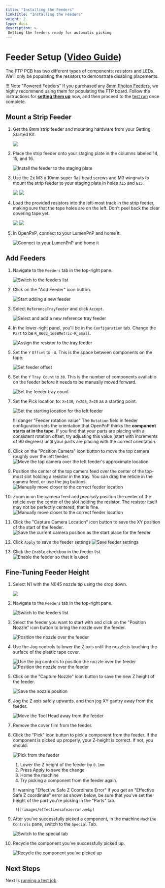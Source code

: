 ```yaml
---
title: "Installing the Feeders"
linkTitle: "Installing the Feeders"
weight: 2
type: docs
description: >
 Getting the feeders ready for automatic picking
---
```

# Feeder Setup ([Video Guide](https://youtu.be/W0kdrxkkXUw?si=4_92zIogzx7Cs2Lq&t=512))

The FTP PCB has two different types of components: resistors and LEDs. We'll only be populating the resistors to demonstrate disabling placements.

!!! Note "Powered Feeders"
    If you purchased any [8mm Photon Feeders](https://opulo.io/products/8mm-feeder), we highly recommend using them for populating the FTP board. Follow the instructions for **[setting them up](../../../feeders/1-overview/feeder-overview.md)** now, and then proceed to the [test run](../3-test-run/index.md) once complete.

## Mount a Strip Feeder

1. Get the 8mm strip feeder and mounting hardware from your Getting Started Kit.

    ![](images/8mm-strip-feeder.webp)

1. Place the strip feeder onto your staging plate in the columns labeled 14, 15, and 16.
  
    ![Install the feeder to the staging plate](images/strip-placement-location.webp)

1. Use the 2x M3 x 10mm super flat-head screws and M3 wingnuts to mount the strip feeder to your staging plate in holes `A15` and `G15`.

    ![](images/strip-mounting-location.webp)
    ![](images/wingnut.webp)

1. Load the provided resistors into the left-most track in the strip feeder, making sure that the tape holes are on the left. Don't peel back the clear covering tape yet.

    ![](images/loading-tape.webp)
    ![](images/tape-mounted.webp)

1. In OpenPnP, connect to your LumenPnP and home it.
    
    ![Connect to your LumenPnP and home it](images/Connect-and-home.webp)

## Add Feeders

1. Navigate to the `Feeders` tab in the top-right pane.
  
    ![Switch to the feeders list](images/Feeders-tab.webp)

2. Click on the "Add Feeder" icon button.
  
    ![Start adding a new feeder](images/Add-feeder-button.webp)

3. Select `ReferenceTrayFeeder` and click `Accept`.
  
    ![Select and add a new reference tray feeder](images/Select-referenceTrayFeeder.webp)

4. In the lower-right panel, you'll be in the `Configuration` tab. Change the `Part` to be `R_0603_1608Metric-R_Small`.
  
    ![Assign the resistor to the tray feeder](images/Change-feeder-part.webp)

5. Set the `Y` `Offset` to `-4`. This is the space between components on the tape.
  
    ![Set feeder offset](images/Set-feeder-offset.webp)

6. Set the `Y` `Tray Count` to `30`. This is the number of components available on the feeder before it needs to be manually moved forward.
  
    ![Set the feeder tray count](images/Set-tray-count.webp)

7. Set the Pick location to: `X=130`, `Y=205`, `Z=20` as a starting point.
  
    ![Set the starting location for the left feeder](images/Set-left-pick-location.webp)

    !!! danger "Feeder rotation value"
        The `Rotation` field in feeder configuration sets the orientation that OpenPnP thinks the **component starts at in the tape**. If you find that your parts are placing with a consistent rotation offset, try adjusting this value (start with increments of 90 degrees) until your parts are placing with the correct orientation.

8. Click on the "Position Camera" icon button to move the top camera roughly over the left feeder.
  ![Move the top camera over the left feeder's approximate location](images/Position-camera-over-feeder.webp)

1. Position the center of the top camera feed over the center of the top-most slot holding a resistor in the tray. You can drag the reticle in the camera feed, or use the jog buttons.
  ![Manually move closer to the correct feeder location](images/Position-over-feeder-start-rough.webp)

1.  Zoom in on the camera feed and *precisely* position the center of the reticle over the center of the slot holding the resistor. The resistor itself may not be perfectly centered, that is fine.
  ![Manually move closer to the correct feeder location](images/Position-over-feeder-start-precise.webp)

1.  Click the "Capture Camera Location" icon button to save the XY position of the start of the feeder.
  ![Save the current camera position as the start place for the feeder](images/Capture-camera-position-feeder.webp)

1.  Click `Apply` to save the feeder settings
  ![Save feeder settings](images/Save-feeder-settings.webp)

1.  Click the `Enable` checkbox in the feeder list.
  ![Enable the feeder so that it is used](images/Enable-feeder.webp)

## Fine-Tuning Feeder Height

1. Select N1 with the N045 nozzle tip using the drop down.

    ![](../../calibration/6-nozzle-offset/images/select-n1-machine-control.webp)

1. Navigate to the `Feeders` tab in the top-right pane.

    ![Switch to the feeders list](images/Feeders-tab.webp)

1. Select the feeder you want to start with and click on the "Position Nozzle" icon button to bring the nozzle over the feeder.
  
    ![Position the nozzle over the feeder](images/Position-nozzle-over-feeder.webp)

1. Use the Jog controls to lower the Z axis until the nozzle is touching the surface of the plastic tape cover.
  
    ![Use the jog controls to position the nozzle over the feeder](images/Z-jog-controls.webp)
    ![Position the nozzle over the feeder](images/set-height.webp)

1. Click on the "Capture Nozzle" icon button to save the new Z height of the feeder.
  
    ![Save the nozzle position](images/Capture-nozzle-position-feeder.webp)

1. Jog the Z axis safely upwards, and then jog XY gantry away from the feeder.
  
    ![Move the Tool Head away from the feeder](images/XY-jog-controls.webp)

1. Remove the cover film from the feeder.

1. Click the "Pick" icon button to pick a component from the feeder. If the component is picked up properly, your Z-height is correct. If not, you should:
  
    ![Pick from the feeder](images/Pick-from-feeder.webp)

    1. Lower the Z height of the feeder by `0.1mm`
    2. Press Apply to save the change
    3. Home the machine
    4. Try picking a component from the feeder again.

    !!! warning "Effective Safe Z Coordinate Error"
        If you get an "Effective Safe Z coordinate" error as shown below, be sure that you've set the height of the part you're picking in the "Parts" tab.

        ![](images/effectivesafezerror.webp)

1. After you've successfully picked a component, in the machine `Machine Controls` pane, switch to the `Special` Tab.
  
    ![Switch to the special tab](images/Special-tab.webp)

1. Recycle the component you've successfully picked up.

    ![Recycle the component you've picked up](images/Recycle-component.webp)

## Next Steps

Next is [running a test job](../3-test-run/index.md).
